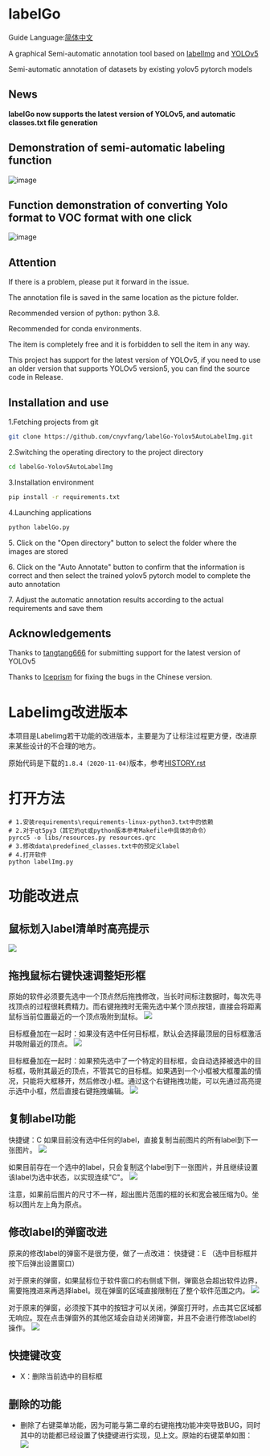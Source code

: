 # labelGo
<p>Guide Language:<a href="https://github.com/cnyvfang/labelGo-Yolov5AutoLabelImg/blob/master/readme_zh_cn.md">简体中文</a></p>
<p>A graphical Semi-automatic annotation tool based on <a href="https://github.com/tzutalin/labelImg">labelImg</a> and <a href="https://github.com/ultralytics/yolov5">YOLOv5</a></p>
<p>Semi-automatic annotation of datasets by existing yolov5 pytorch models</p>

## News
**labelGo now supports the latest version of YOLOv5, and automatic classes.txt file generation**

## Demonstration of semi-automatic labeling function
![image](https://github.com/cnyvfang/labelGo-Yolov5AutoLabelImg/blob/master/demo/demo1.gif) 
## Function demonstration of converting Yolo format to VOC format with one click
![image](https://github.com/cnyvfang/labelGo-Yolov5AutoLabelImg/blob/master/demo/demo2.gif) 

## Attention
<p>If there is a problem, please put it forward in the issue.</p>
<p>The annotation file is saved in the same location as the picture folder.</p>
<p>Recommended version of python: python 3.8.</p>
<p>Recommended for conda environments.</p>
<p>The item is completely free and it is forbidden to sell the item in any way. </p>
<p>This project has support for the latest version of YOLOv5, if you need to use an older version that supports YOLOv5 version5, you can find the source code in Release. </p>


## Installation and use
<p>1.Fetching projects from git</p>

```bash
git clone https://github.com/cnyvfang/labelGo-Yolov5AutoLabelImg.git
```

<p>2.Switching the operating directory to the project directory</p>

```bash
cd labelGo-Yolov5AutoLabelImg
```

<p>3.Installation environment</p>

```bash
pip install -r requirements.txt
```

<p>4.Launching applications</p>

```bash
python labelGo.py
```

<p>5. Click on the "Open directory" button to select the folder where the images are stored</p>

<p>6. Click on the "Auto Annotate" button to confirm that the information is correct and then select the trained yolov5 pytorch model to complete the auto annotation</p>

<p>7. Adjust the automatic annotation results according to the actual requirements and save them</p>

## Acknowledgements
Thanks to [tangtang666](https://github.com/tangtang666) for submitting support for the latest version of YOLOv5

Thanks to [Iceprism](https://github.com/Iceprism) for fixing the bugs in the Chinese version.
# Labelimg改进版本

本项目是Labelimg若干功能的改进版本，主要是为了让标注过程更方便，改进原来某些设计的不合理的地方。

原始代码是下载的`1.8.4 (2020-11-04)`版本，参考[HISTORY.rst](https://github.com/tzutalin/labelImg/blob/master/HISTORY.rst)

# 打开方法

```shell
# 1.安装requirements\requirements-linux-python3.txt中的依赖
# 2.对于qt5py3（其它的qt或python版本参考Makefile中具体的命令）
pyrcc5 -o libs/resources.py resources.qrc
# 3.修改data\predefined_classes.txt中的预定义label
# 4.打开软件
python labelImg.py
```

# 功能改进点

## 鼠标划入label清单时高亮提示

![](./demo/label_list_highlight.gif)

## 拖拽鼠标右键快速调整矩形框

原始的软件必须要先选中一个顶点然后拖拽修改，当长时间标注数据时，每次先寻找顶点的过程很耗费精力。而右键拖拽时无需先选中某个顶点按钮，直接会将距离鼠标当前位置最近的一个顶点吸附到鼠标。
![](./demo/drag_rect.gif)

目标框叠加在一起时：如果没有选中任何目标框，默认会选择最顶层的目标框激活并吸附最近的顶点。
![](./demo/drag_rect1.gif)

目标框叠加在一起时：如果预先选中了一个特定的目标框，会自动选择被选中的目标框，吸附其最近的顶点，不管其它的目标框。如果遇到一个小框被大框覆盖的情况，只能将大框移开，然后修改小框。通过这个右键拖拽功能，可以先通过高亮提示选中小框，然后直接右键拖拽编辑。
![](./demo/drag_rect2.gif)

## 复制label功能

快捷键：C
如果目前没有选中任何的label，直接复制当前图片的所有label到下一张图片。
![](./demo/copy_all.gif)

如果目前存在一个选中的label，只会复制这个label到下一张图片，并且继续设置该label为选中状态，以实现连续"C"。
![](./demo/copy_one.gif)

注意，如果前后图片的尺寸不一样，超出图片范围的框的长和宽会被压缩为0。坐标以图片左上角为原点。

## 修改label的弹窗改进

原来的修改label的弹窗不是很方便，做了一点改进：
快捷键：E  （选中目标框并按下后弹出设置窗口）

对于原来的弹窗，如果鼠标位于软件窗口的右侧或下侧，弹窗总会超出软件边界，需要拖拽进来再选择label。现在弹窗的区域直接限制在了整个软件范围之内。
![](./demo/label_edit_area.gif)

对于原来的弹窗，必须按下其中的按钮才可以关闭，弹窗打开时，点击其它区域都无响应。现在点击弹窗外的其他区域会自动关闭弹窗，并且不会进行修改label的操作。
![](./demo/label_edit_auto_close.gif)

## 快捷键改变

- X：删除当前选中的目标框

## 删除的功能

- 删除了右键菜单功能，因为可能与第二章的右键拖拽功能冲突导致BUG，同时其中的功能都已经设置了快捷键进行实现，见上文。原始的右键菜单如图：
![](./demo/menu_original.png)
